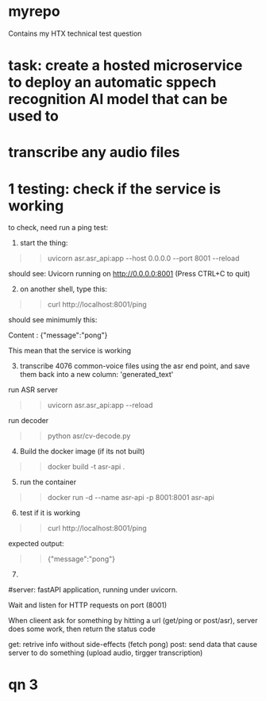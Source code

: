 # myrepo
Contains my HTX technical test question

# task: create a hosted microservice to deploy an automatic sppech recognition AI model that can be used to
# transcribe any audio files




# 1 testing: check if the service is working

to check, need run a ping test:

1) start the thing:
>> uvicorn asr.asr_api:app --host 0.0.0.0 --port 8001 --reload

should see: Uvicorn running on http://0.0.0.0:8001 (Press CTRL+C to quit)

2) on another shell, type this:
>> curl http://localhost:8001/ping

should see minimumly this:

Content           : {"message":"pong"}

This mean that the service is working



3) transcribe 4076 common-voice files using the asr end point, and save them back into a new column: 'generated_text'

run ASR server
>> uvicorn asr.asr_api:app --reload

run decoder
>> python asr/cv-decode.py




4) Build the docker image (if its not built)
>> docker build -t asr-api .

5) run the container
>> docker run -d --name asr-api -p 8001:8001 asr-api

6) test if it is working
>>curl http://localhost:8001/ping

expected output:
>> {"message":"pong"}


7) 

#server: fastAPI application, running under uvicorn.

Wait and listen for HTTP requests on port (8001)

When clieent ask for something by hitting a url (get/ping or post/asr),
server does some work, then return the status code

get: retrive info without side-effects (fetch pong)
post: send data that cause server to do something (upload audio, tirgger transcription)


# qn 3

